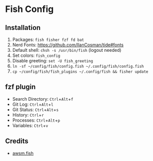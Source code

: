 # Fish Config

## Installation

1. Packages: `fish fisher fzf fd bat`
2. Nerd Fonts: https://github.com/IlanCosman/tide#fonts
3. Default shell: `chsh -s /usr/bin/fish` (logout needed)
3. Set colors: `fish_config`
4. Disable greeting: `set -U fish_greeting`
5. `ln -sf ~/config/fish/config.fish ~/.config/fish/config.fish`
6. `cp ~/config/fish/fish_plugins ~/.config/fish && fisher update`

## fzf plugin

- Search Directory: `Ctrl`+`Alt`+`f`
- Git Log: `Ctrl`+`Alt`+`l`
- Git Status: `Ctrl`+`Alt`+`s`
- History: `Ctrl`+`r`
- Processes: `Ctrl`+`Alt`+`p`
- Variables: `Ctrl`+`v`

## Credits

- [awsm.fish](https://github.com/jorgebucaran/awsm.fish)